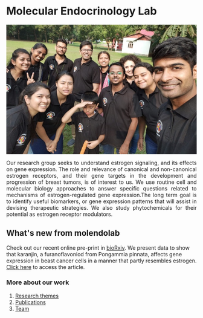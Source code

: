 # Molecular Endocrinology Lab
<p align="center">
<img src="IMG-20191117-WA0015_resize.jpg" align="center"/>
</p>

<p align="justify">
Our research group seeks to understand estrogen signaling, and its effects on gene expression. The role and relevance of canonical and non-canonical estrogen receptors, and their gene targets in the development and progression of breast tumors, is of interest to us. We use routine cell and molecular biology approaches to answer specific questions related to mechanisms of estrogen-regulated gene expression.The long term goal is to identify useful biomarkers, or gene expression patterns that will assist in devising therapeutic strategies. We also study phytochemicals for their potential as estrogen receptor modulators.
</p>

## What's new from molendolab
Check out our recent online pre-print in [bioRxiv](https://www.biorxiv.org/about-biorxiv). We present data to show that karanjin, a furanoflavoniod from Pongammia pinnata, affects gene expression in beast cancer cells in a manner that partly resembles estrogen. [Click here](https://www.biorxiv.org/content/10.1101/2021.10.28.466373v1) to access the article.

### More about our work
1. [Research themes](./themes.md)
2. [Publications](./publications.md)
3. [Team](./team.md)

